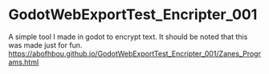 # GodotWebExportTest_Encripter_001
A simple tool I made in godot to encrypt text. It should be noted that this was made just for fun.
https://abofhbou.github.io/GodotWebExportTest_Encripter_001/Zanes_Programs.html
